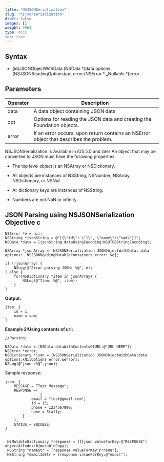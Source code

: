 ```yaml
---
title: "NSJSONSerialization"
slug: "nsjsonserialization"
draft: false
images: []
weight: 9961
type: docs
toc: true
---
```


## Syntax



   + (id)JSONObjectWithData:(NSData *)data
                 options:(NSJSONReadingOptions)opt
                   error:(NSError * _Nullable *)error

## Parameters

| Operator|Description|
| ------ | ------ |
| data   | A data object containing JSON data   |
| opt |Options for reading the JSON data and creating the Foundation objects. |
| error | If an error occurs, upon return contains an NSError object that describes the problem. |




NSJSONSerialization is Available in iOS 5.0 and later An object that may be converted to JSON must have the following properties:

- The top level object is an NSArray or NSDictionary.

- All objects are instances of NSString, NSNumber, NSArray, NSDictionary, or NSNull.

- All dictionary keys are instances of NSString.

- Numbers are not NaN or infinity.

## JSON Parsing using NSJSONSerialization Objective c

    NSError *e = nil;
    NSString *jsonString = @"[{\"id\": \"1\", \"name\":\"sam\"}]";
    NSData *data = [jsonString dataUsingEncoding:NSUTF8StringEncoding];

    NSArray *jsonArray = [NSJSONSerialization JSONObjectWithData: data options:  NSJSONReadingMutableContainers error: &e];

    if (!jsonArray) {
        NSLog(@"Error parsing JSON: %@", e);
    } else {
        for(NSDictionary *item in jsonArray) {
            NSLog(@"Item: %@", item);
        }
    }

**Output:**

    Item: {
        id = 1;
        name = sam;
    }

**Example 2:Using contents of url:**

    //Parsing:

    NSData *data = [NSData dataWithContentsOfURL:@“URL HERE”];
    NSError *error;
    NSDictionary *json = [NSJSONSerialization JSONObjectWithData:data options:kNilOptions error:&error];
    NSLog(@“json :%@”,json);


Sample response:

    json: {
        MESSAGE = “Test Message";
        RESPONSE =(
                    {
                email = "test@gmail.com";
                id = 15;
                phone = 1234567890;
                name = Staffy;
            }
        );
        STATUS = SUCCESS;
    }


     NSMutableDictionary *response = [[[json valueForKey:@"RESPONSE"] objectAtIndex:0]mutableCopy];
     NSString *nameStr = [response valueForKey:@"name"];
     NSString *emailIdStr = [response valueForKey:@"email"];




